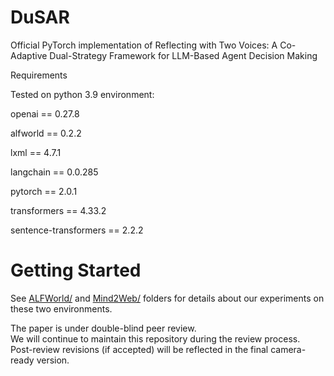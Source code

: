 # DuSAR
Official PyTorch implementation of Reflecting with Two Voices: A Co-Adaptive Dual-Strategy Framework for LLM-Based Agent Decision Making

Requirements

Tested on python 3.9 environment:

openai == 0.27.8

alfworld == 0.2.2

lxml == 4.7.1

langchain == 0.0.285

pytorch == 2.0.1

transformers == 4.33.2

sentence-transformers == 2.2.2

# Getting Started
See [ALFWorld/](https://github.com/SkyRiver-2000/TRAD-Official/tree/main/ALFWorld) and [Mind2Web/](https://github.com/SkyRiver-2000/TRAD-Official/tree/main/Mind2Web) folders for details about our experiments on these two environments.

The paper is under double-blind peer review.  
We will continue to maintain this repository during the review process.  
Post-review revisions (if accepted) will be reflected in the final camera-ready version.
